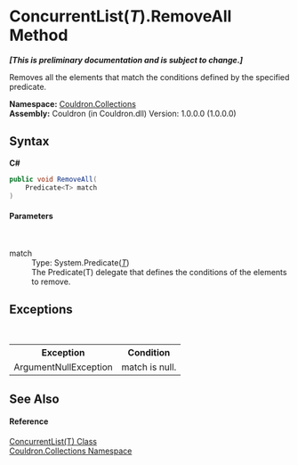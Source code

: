 # ConcurrentList(*T*).RemoveAll Method 
 _**\[This is preliminary documentation and is subject to change.\]**_

Removes all the elements that match the conditions defined by the specified predicate.

**Namespace:**&nbsp;<a href="N_Couldron_Collections">Couldron.Collections</a><br />**Assembly:**&nbsp;Couldron (in Couldron.dll) Version: 1.0.0.0 (1.0.0.0)

## Syntax

**C#**<br />
``` C#
public void RemoveAll(
	Predicate<T> match
)
```


#### Parameters
&nbsp;<dl><dt>match</dt><dd>Type: System.Predicate(<a href="T_Couldron_Collections_ConcurrentList_1">*T*</a>)<br />The Predicate(T) delegate that defines the conditions of the elements to remove.</dd></dl>

## Exceptions
&nbsp;<table><tr><th>Exception</th><th>Condition</th></tr><tr><td>ArgumentNullException</td><td>match is null.</td></tr></table>

## See Also


#### Reference
<a href="T_Couldron_Collections_ConcurrentList_1">ConcurrentList(T) Class</a><br /><a href="N_Couldron_Collections">Couldron.Collections Namespace</a><br />
